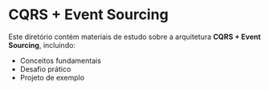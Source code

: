 # CQRS + Event Sourcing

Este diretório contém materiais de estudo sobre a arquitetura **CQRS + Event Sourcing**, incluindo:
- Conceitos fundamentais
- Desafio prático
- Projeto de exemplo
